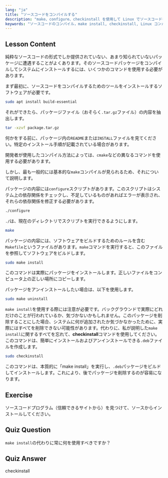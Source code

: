 ```yaml
---
lang: "ja"
title: "ソースコードをコンパイルする"
description: "make、configure、checkinstall を使用して Linux でソースコードをコンパイルする方法を学びます。初心者および中級者向けのビルドプロセスを理解します。"
keywords: "ソースコードのコンパイル，make install, checkinstall, Linux コンパイル，build-essential, Linux チュートリアル，初心者向けガイド"
---
```


## Lesson Content

純粋なソースコードの形式でしか提供されていない、あまり知られていないパッケージに遭遇することがよくあります。そのソースコードパッケージをコンパイルしてシステムにインストールするには、いくつかのコマンドを使用する必要があります。

まず最初に、ソースコードをコンパイルするためのツールをインストールするソフトウェアが必要です。

```bash
sudo apt install build-essential
```

それができたら、パッケージファイル（おそらく`.tar.gz`ファイル）の内容を抽出します。

```bash
tar -xzvf package.tar.gz
```

何かをする前に、パッケージ内の`README`または`INSTALL`ファイルを見てください。特定のインストール手順が記載されている場合があります。

開発者が使用したコンパイル方法によっては、`cmake`などの異なるコマンドを使用する必要があります。

しかし、最も一般的には基本的な`make`コンパイルが見られるため、それについて説明します。

パッケージの内容には`configure`スクリプトがあります。このスクリプトはシステム上の依存関係をチェックし、不足しているものがあればエラーが表示され、それらの依存関係を修正する必要があります。

```bash
./configure
```

`./`は、現在のディレクトリでスクリプトを実行できるようにします。

```bash
make
```

パッケージの内容には、ソフトウェアをビルドするためのルールを含む`Makefile`というファイルがあります。`make`コマンドを実行すると、このファイルを参照してソフトウェアをビルドします。

```bash
sudo make install
```

このコマンドは実際にパッケージをインストールします。正しいファイルをコンピュータ上の正しい場所にコピーします。

パッケージをアンインストールしたい場合は、以下を使用します。

```bash
sudo make uninstall
```

`make install`を使用する際には注意が必要です。バックグラウンドで実際にどれだけのことが行われているか、気づかないかもしれません。このパッケージを削除することにした場合、システムに何が追加されたか気づかなかったために、実際にはすべてを削除できない可能性があります。代わりに、私が説明した`make install`に関するすべてを忘れて、**checkinstall**コマンドを使用してください。このコマンドは、簡単にインストールおよびアンインストールできる`.deb`ファイルを作成します。

```bash
sudo checkinstall
```

このコマンドは、本質的に「make install」を実行し、`.deb`パッケージをビルドしてインストールします。これにより、後でパッケージを削除するのが容易になります。

## Exercise

ソースコードプログラム（信頼できるサイトから）を見つけて、ソースからインストールしてください。

## Quiz Question

`make install`の代わりに常に何を使用すべきですか？

## Quiz Answer

checkinstall
